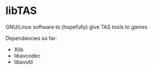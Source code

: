 # libTAS
GNU/Linux software to (hopefully) give TAS tools to games

Dependancies so far:

- Xlib
- libavcodec
- libavutil

